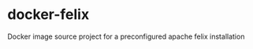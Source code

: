 docker-felix
============

Docker image source project for a preconfigured apache felix installation
